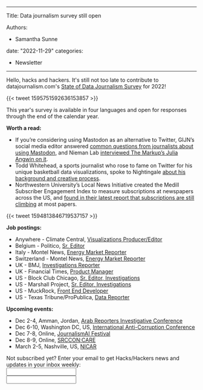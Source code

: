 
---

Title: Data journalism survey still open

Authors: 

- Samantha Sunne

date: "2022-11-29" 
categories: 
- Newsletter 

---

Hello, hacks and hackers. It's still not too late to contribute to datajournalism.com's [State of Data Journalism Survey](https://datajournalism.com/survey/2022/) for 2022!

{{< tweet 1595751592636153857 >}}

This year's survey is available in four languages and open for responses through the end of the calendar year.

**Worth a read:**



* If you’re considering using Mastodon as an alternative to Twitter, GIJN’s social media editor answered [common questions from journalists about using Mastodon](https://gijn.org/2022/11/21/answering-6-common-questions-journalists-have-about-mastodon/), and Nieman Lab [interviewed The Markup’s Julia Angwin on it](https://www.niemanlab.org/2022/11/can-mastodon-be-a-reasonable-twitter-substitute-for-journalists/).
* Todd Whitehead, a sports journalist who rose to fame on Twitter for his unique basketball data visualizations, spoke to Nightingale [about his background and creative process](https://nightingaledvs.com/meet-the-data-visualization-king-of-basketball-twitter-todd-whitehead/). 
* Northwestern University’s Local News Initiative created the Medill Subscriber Engagement Index to measure subscriptions at newspapers across the US, and [found in their latest report that subscriptions are still climbing](https://localnewsinitiative.northwestern.edu/posts/2022/11/21/subscriptions-increasing/index.html) at most papers.

{{< tweet 1594813846719537157 >}}

**Job postings:**



* Anywhere - Climate Central, [Visualizations Producer/Editor](https://www.climatecentral.org/open-position-visualizations-producer-editor)
* Belgium - Politico, [Sr. Editor](https://www.cisionjobs.co.uk/job/109017/politico-pro-senior-editor-brussels-/?LinkSource=PremiumListing)
* Italy - Montel News, [Energy Market Reporter](https://www.cisionjobs.co.uk/job/109036/montel-energy-market-reporters-italy/)
* Switzerland - Montel News, [Energy Market Reporter](https://www.cisionjobs.co.uk/job/109037/montel-energy-market-reporter-switzerland/)
* UK - BMJ, [Investigations Reporter](https://www.journalism.co.uk/media-jobs/investigations-reporter/s75/a984841/)
* UK - Financial Times, [Product Manager](https://twitter.com/mattietk/status/1596058616099835905)
* US - Block Club Chicago, [Sr. Editor, Investigations](https://twitter.com/slulay2/status/1595128588877336576)
* US - Marshall Project, [Sr. Editor, Investigations](https://www.themarshallproject.org/jobs/senior-editor-investigations)
* US - MuckRock, [Front End Developer](https://www.muckrock.com/jobs/)
* US - Texas Tribune/ProPublica, [Data Reporter](https://www.texastribune.org/jobs/data-reporter-texas-tribune-propublica/)

**Upcoming events:**



* Dec 2-4, Amman, Jordan, [Arab Reporters Investigative Conference](https://arij22.arij.net/)
* Dec 6-10, Washington DC, US, [International Anti-Corruption Conference](https://www.transparency.org/en/news/dates-2022-international-anti-corruption-conference-uprooting-corruption-defending-democratic-values)
* Dec 7-8, Online, [JournalismAI Festival](https://www.journalismaifestival.com/)
* Dec 8-9, Online, [SRCCON:CARE](https://srccon.org/?mc_cid=5c412282d9&mc_eid=aadc0ecfa8)
* March 2-5, Nashville, US, [NICAR](https://www.ire.org/training/conferences/nicar-2023/)

<div id="mc_embed_signup"><form id="mc-embedded-subscribe-form" class="validate" action="//hackshackers.us1.list-manage.com/subscribe/post?u=c56f2e53d5ed6ef87f8aaa75c&amp;id=fb2bc6f10b" method="post" name="mc-embedded-subscribe-form" novalidate="" target="_blank">

<div id="mc_embed_signup_scroll">

<div class="mc-field-group"><label for="mce-EMAIL">Not subscribed yet? Enter your email to get Hacks/Hackers news and updates in your inbox weekly:  </label></div>

<div class="mc-field-group"><input id="mce-EMAIL" class="required email" name="EMAIL" type="email" value="" /></div>

<!-- real people should not fill this in and expect good things - do not remove this or risk form bot signups-->

<div style="position: absolute; left: -5000px;"><input tabindex="-1" name="b_c56f2e53d5ed6ef87f8aaa75c_fb2bc6f10b" type="text" value="" /></div>

<div class="clear"><input id="mc-embedded-subscribe" class="button" name="subscribe" typ
